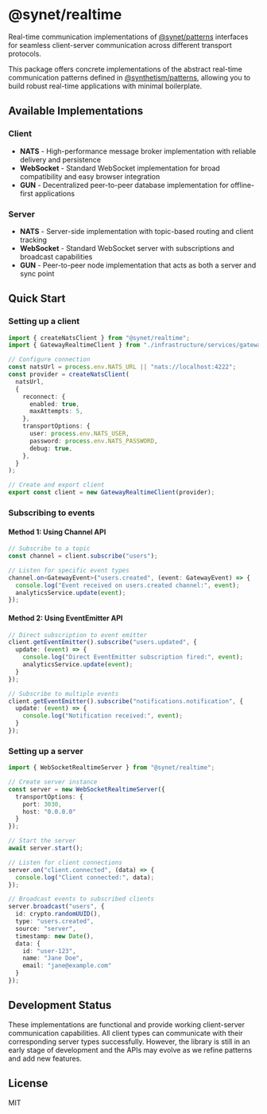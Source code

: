# @synet/realtime

Real-time communication implementations of [@synet/patterns](https://www.npmjs.com/package/@synet/patterns) interfaces for seamless client-server communication across different transport protocols.

This package offers concrete implementations of the abstract real-time communication patterns defined in [@synthetism/patterns](https://github.com/synthetism/patterns), allowing you to build robust real-time applications with minimal boilerplate.

## Available Implementations

### Client

- **NATS** - High-performance message broker implementation with reliable delivery and persistence
- **WebSocket** - Standard WebSocket implementation for broad compatibility and easy browser integration
- **GUN** - Decentralized peer-to-peer database implementation for offline-first applications

### Server

- **NATS** - Server-side implementation with topic-based routing and client tracking
- **WebSocket** - Standard WebSocket server with subscriptions and broadcast capabilities
- **GUN** - Peer-to-peer node implementation that acts as both a server and sync point

## Quick Start

### Setting up a client

```typescript
import { createNatsClient } from "@synet/realtime";
import { GatewayRealtimeClient } from "./infrastructure/services/gateway-realtime-client";

// Configure connection
const natsUrl = process.env.NATS_URL || "nats://localhost:4222";
const provider = createNatsClient(
  natsUrl,
  {
    reconnect: {
      enabled: true,
      maxAttempts: 5,
    },
    transportOptions: {
      user: process.env.NATS_USER,
      password: process.env.NATS_PASSWORD,
      debug: true,
    },
  }
);

// Create and export client
export const client = new GatewayRealtimeClient(provider);
```

### Subscribing to events

#### Method 1: Using Channel API

```typescript
// Subscribe to a topic
const channel = client.subscribe("users");

// Listen for specific event types
channel.on<GatewayEvent>("users.created", (event: GatewayEvent) => {
  console.log("Event received on users.created channel:", event);
  analyticsService.update(event);
});
```

#### Method 2: Using EventEmitter API

```typescript
// Direct subscription to event emitter
client.getEventEmitter().subscribe("users.updated", {
  update: (event) => {
    console.log("Direct EventEmitter subscription fired:", event);
    analyticsService.update(event);
  }
});

// Subscribe to multiple events
client.getEventEmitter().subscribe("notifications.notification", {
  update: (event) => {
    console.log("Notification received:", event);
  }
});
```

### Setting up a server

```typescript
import { WebSocketRealtimeServer } from "@synet/realtime";

// Create server instance
const server = new WebSocketRealtimeServer({
  transportOptions: {
    port: 3030,
    host: "0.0.0.0"
  }
});

// Start the server
await server.start();

// Listen for client connections
server.on("client.connected", (data) => {
  console.log("Client connected:", data);
});

// Broadcast events to subscribed clients
server.broadcast("users", {
  id: crypto.randomUUID(),
  type: "users.created",
  source: "server",
  timestamp: new Date(),
  data: { 
    id: "user-123", 
    name: "Jane Doe",
    email: "jane@example.com"
  }
});
```

## Development Status

These implementations are functional and provide working client-server communication capabilities. All client types can communicate with their corresponding server types successfully. However, the library is still in an early stage of development and the APIs may evolve as we refine patterns and add new features.

## License

MIT
